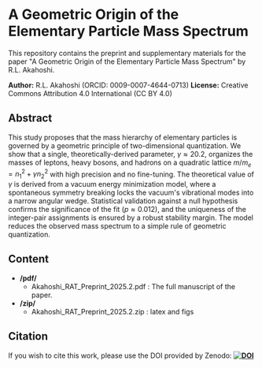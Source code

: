 # A Geometric Origin of the Elementary Particle Mass Spectrum

This repository contains the preprint and supplementary materials for the paper "A Geometric Origin of the Elementary Particle Mass Spectrum" by R.L. Akahoshi.

**Author:** R.L. Akahoshi (ORCID: 0009-0007-4644-0713)
**License:** Creative Commons Attribution 4.0 International (CC BY 4.0)

## Abstract

This study proposes that the mass hierarchy of elementary particles is governed by a geometric principle of two-dimensional quantization. We show that a single, theoretically-derived parameter, $\gamma \approx 20.2$, organizes the masses of leptons, heavy bosons, and hadrons on a quadratic lattice $m/m_e = n_1^2 + \gamma n_2^2$ with high precision and no fine-tuning. The theoretical value of $\gamma$ is derived from a vacuum energy minimization model, where a spontaneous symmetry breaking locks the vacuum's vibrational modes into a narrow angular wedge. Statistical validation against a null hypothesis confirms the significance of the fit ($p \approx 0.012$), and the uniqueness of the integer-pair assignments is ensured by a robust stability margin. The model reduces the observed mass spectrum to a simple rule of geometric quantization.

## Content

* **/pdf/**
    * Akahoshi_RAT_Preprint_2025.2.pdf
: The full manuscript of the paper.
* **/zip/**
    * Akahoshi_RAT_Preprint_2025.2.zip  : latex and figs


## Citation

If you wish to cite this work, please use the DOI provided by Zenodo:
**[![DOI](https://zenodo.org/badge/DOI/10.5281/zenodo.16920040.svg)](https://doi.org/10.5281/zenodo.16920040)**
